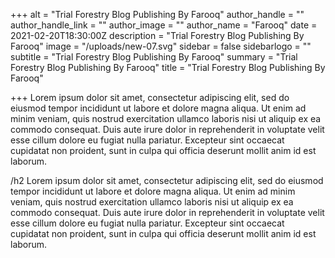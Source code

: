 +++
alt = "Trial Forestry Blog Publishing By Farooq"
author_handle = ""
author_handle_link = ""
author_image = ""
author_name = "Farooq"
date = 2021-02-20T18:30:00Z
description = "Trial Forestry Blog Publishing By Farooq"
image = "/uploads/new-07.svg"
sidebar = false
sidebarlogo = ""
subtitle = "Trial Forestry Blog Publishing By Farooq"
summary = "Trial Forestry Blog Publishing By Farooq"
title = "Trial Forestry Blog Publishing By Farooq"

+++
Lorem ipsum dolor sit amet, consectetur adipiscing elit, sed do eiusmod tempor incididunt ut labore et dolore magna aliqua. Ut enim ad minim veniam, quis nostrud exercitation ullamco laboris nisi ut aliquip ex ea commodo consequat. Duis aute irure dolor in reprehenderit in voluptate velit esse cillum dolore eu fugiat nulla pariatur. Excepteur sint occaecat cupidatat non proident, sunt in culpa qui officia deserunt mollit anim id est laborum.

/h2 Lorem ipsum dolor sit amet, consectetur adipiscing elit, sed do eiusmod tempor incididunt ut labore et dolore magna aliqua. Ut enim ad minim veniam, quis nostrud exercitation ullamco laboris nisi ut aliquip ex ea commodo consequat. Duis aute irure dolor in reprehenderit in voluptate velit esse cillum dolore eu fugiat nulla pariatur. Excepteur sint occaecat cupidatat non proident, sunt in culpa qui officia deserunt mollit anim id est laborum.